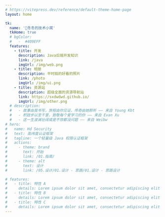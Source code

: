 ```yaml
---
# https://vitepress.dev/reference/default-theme-home-page
layout: home

tk:
  name: '🐇冬冬的技术小窝'
  tkHome: true
  # bgColor:
  #   -  #409EFF
  features:
    - title: 开发
      description: Java后端开发知识
      link: /java
      imgUrl: /img/web.png
    - title: 相册
      description: 平时拍的好看的照片
      link: /photo
      imgUrl: /img/ui.png
    - title: 资源站
      description: 超级全面的资源导航站
      link: https://sxdwdwd.github.io/
      imgUrl: /img/other.png
  # description:
  #   - 故事由我书写，旅程由你见证，传奇由她聆听 —— 来自 Young Kbt
  #   - 积跬步以至千里，致敬每个爱学习的你 —— 来自 Evan Xu
  #   - 这一生波澜壮阔或是不惊都没问题 —— 来自 Weibw
# hero:
#   name: Hd Security
#   text: 高纬度认证框架
#   tagline: 一个轻量级 Java 权限认证框架
#   actions:
#     - theme: brand
#       text: 开始
#       link: /01.指南/
#     - theme: alt
#       text: 设计
#       link: /05.设计/01.设计 - 思路/01.设计 - 思路设计

# features:
#   - title: 特性 A
#     details: Lorem ipsum dolor sit amet, consectetur adipiscing elit
#   - title: 特性 B
#     details: Lorem ipsum dolor sit amet, consectetur adipiscing elit
#   - title: 特性 C
#     details: Lorem ipsum dolor sit amet, consectetur adipiscing elit
---
```

<!-- 五彩纸屑组件 -->
<confetti />